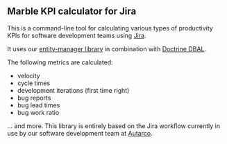 ## Marble KPI calculator for Jira

This is a command-line tool for calculating various types of productivity KPIs 
for software development teams using [Jira](https://www.atlassian.com/software/jira). 

It uses our [entity-manager library](https://github.com/marble-php/entity-manager)
in combination with [Doctrine DBAL](https://github.com/doctrine/dbal).

The following metrics are calculated:

- velocity
- cycle times
- development iterations (first time right)
- bug reports
- bug lead times
- bug work ratio

... and more. This library is entirely based on the Jira workflow currently in use
by our software development team at [Autarco](https://github.com/autarco).
